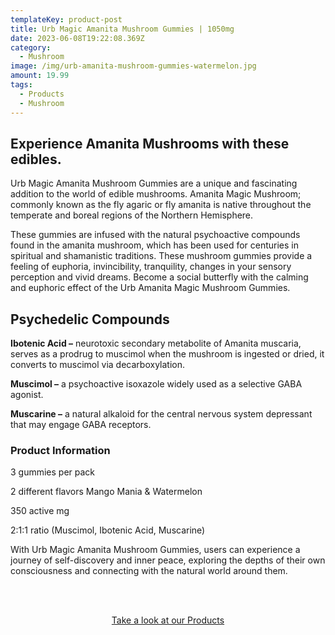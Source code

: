 ```yaml
---
templateKey: product-post
title: Urb Magic Amanita Mushroom Gummies | 1050mg
date: 2023-06-08T19:22:08.369Z
category:
  - Mushroom
image: /img/urb-amanita-mushroom-gummies-watermelon.jpg
amount: 19.99
tags:
  - Products
  - Mushroom
---
```

## Experience Amanita Mushrooms with these edibles.

Urb Magic Amanita Mushroom Gummies are a unique and fascinating addition to the world of edible mushrooms.  Amanita Magic Mushroom; commonly known as the fly agaric or fly amanita is native throughout the temperate and boreal regions of the Northern Hemisphere.

These gummies are infused with the natural psychoactive compounds found in the amanita mushroom, which has been used for centuries in spiritual and shamanistic traditions.  These mushroom gummies provide a feeling of euphoria, invincibility, tranquility, changes in your sensory perception and vivid dreams. Become a social butterfly with the calming and euphoric effect of the Urb Amanita Magic Mushroom Gummies.

## Psychedelic Compounds

**Ibotenic Acid –** neurotoxic secondary metabolite of Amanita muscaria, serves as a prodrug to muscimol when the mushroom is ingested or dried, it converts to muscimol via decarboxylation.

**Muscimol –** a psychoactive isoxazole widely used as a selective GABA agonist.

**Muscarine –** a natural alkaloid for the central nervous system depressant that may engage GABA receptors.

### Product Information

3 gummies per pack

2 different flavors Mango Mania & Watermelon

350 active mg

2:1:1 ratio (Muscimol, Ibotenic Acid, Muscarine)

With Urb Magic Amanita Mushroom Gummies, users can experience a journey of self-discovery and inner peace, exploring the depths of their own consciousness and connecting with the natural world around them.

<br><br>

<Center><a class="link-view-more-products" target="_blank" href="https://capitalamericanshaman.com/products">Take a look at our Products</a></Center>